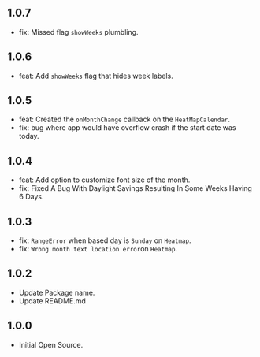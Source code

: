 ## 1.0.7

- fix: Missed flag `showWeeks` plumbling.

## 1.0.6

- feat: Add `showWeeks` flag that hides week labels.

## 1.0.5

- feat: Created the `onMonthChange` callback on the `HeatMapCalendar`.
- fix: bug where app would have overflow crash if the start date was today.

## 1.0.4

- feat: Add option to customize font size of the month.
- fix: Fixed A Bug With Daylight Savings Resulting In Some Weeks Having 6 Days.

## 1.0.3

- fix: `RangeError` when based day is `Sunday` on `Heatmap`.
- fix: `Wrong month text location error`on `Heatmap`.

## 1.0.2

- Update Package name.
- Update README.md

## 1.0.0

- Initial Open Source.
